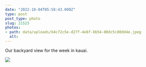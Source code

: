 ```yaml
---
date: "2022-10-04T05:58:43.000Z"
type: post 
post_type: photo
slug: 21523
photos: 
- path: data/uploads/b4c72c5e-d27f-4e6f-bb54-00dc5c80dd4e.jpeg
  alt: 
---
```

Our backyard view for the week in kauai. 


![](https://brandontreb.com/data/uploads/b4c72c5e-d27f-4e6f-bb54-00dc5c80dd4e.jpeg)
